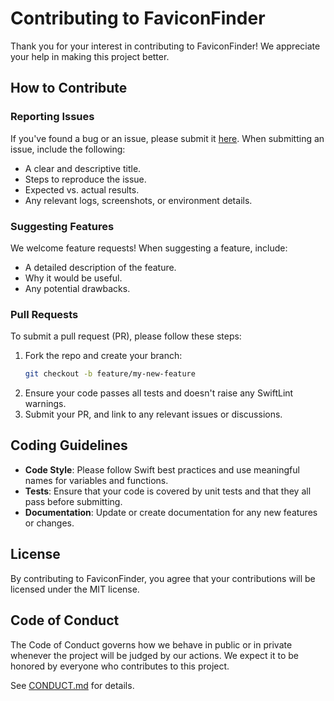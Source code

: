 # Contributing to FaviconFinder

Thank you for your interest in contributing to FaviconFinder! We appreciate your help in making this project better.

## How to Contribute

### Reporting Issues

If you've found a bug or an issue, please submit it [here](https://github.com/will-lumley/FaviconFinder/issues). When submitting an issue, include the following:
- A clear and descriptive title.
- Steps to reproduce the issue.
- Expected vs. actual results.
- Any relevant logs, screenshots, or environment details.

### Suggesting Features

We welcome feature requests! When suggesting a feature, include:
- A detailed description of the feature.
- Why it would be useful.
- Any potential drawbacks.

### Pull Requests

To submit a pull request (PR), please follow these steps:
1. Fork the repo and create your branch:
    ```bash
    git checkout -b feature/my-new-feature
    ```
2. Ensure your code passes all tests and doesn't raise any SwiftLint warnings.
3. Submit your PR, and link to any relevant issues or discussions.

## Coding Guidelines

- **Code Style**: Please follow Swift best practices and use meaningful names for variables and functions.
- **Tests**: Ensure that your code is covered by unit tests and that they all pass before submitting.
- **Documentation**: Update or create documentation for any new features or changes.

## License

By contributing to FaviconFinder, you agree that your contributions will be licensed under the MIT license.

## Code of Conduct
                                                           
The Code of Conduct governs how we behave in public or in private whenever the project will be judged by our actions. We expect it to be honored by everyone who contributes to this project.

See [CONDUCT.md](https://github.com/will-lumley/FaviconFinder/CONDUCT.md) for details.
